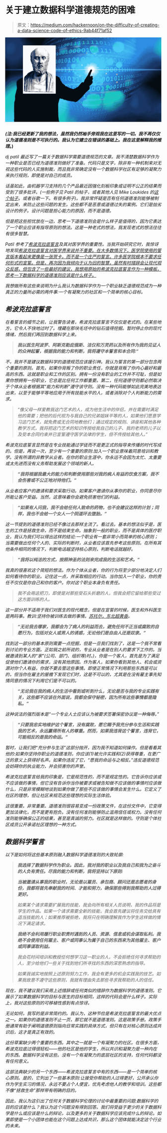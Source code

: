 # 关于建立数据科学道德规范的困难

> 原文：<https://medium.com/hackernoon/on-the-difficulty-of-creating-a-data-science-code-of-ethics-9ab44f71af52>

![](img/459c26c26675007c695af504d4842cfc.png)

***(注:我已经更新了我的想法，虽然我仍然袖手旁观我在这里写的一切。我不再仅仅认为道德准则是不可执行的。我认为它建立在错误的基础上。我在这里解释我的推理***[](/@schaun.wheeler/an-ethical-code-cant-be-about-ethics-66acaea6f16f)****。)****

*dj patil 最近写了一篇关于数据科学需要道德规范的文章。我不清楚数据科学作为一种职业是否已经为道德准则做好了准备。代码只是文字，除非有一种机制来对无视这些代码的人实施制裁，而且我非常确定没有一个数据科学社区有足够的凝聚力来执行规则，即使是对自己的成员。*

*话虽如此，由机器学习支持的几个产品最近因强化刻板印象或证明不公正的结果而受到了很多批评。(一些例子见 Patil 的帖子，或者其他人见 Mike Loukides 的[这个帖子](https://www.oreilly.com/ideas/the-problem-with-building-a-fair-system)。或者谷歌一下。有很多例子)。我非常怀疑是否有任何道德准则能够被制定出来，来防止这些问题的发生。这些都不是恶意或道德过失的案例。它们是拙劣设计的例子。设计问题是担心能力的原因，而不是道德。*

*但是把这些担忧放在一边，思考一下道德准则会是什么样子是值得的，因为它表达了一个职业应该有指导原则的想法。这是一种老式的想法，我发现老式的想法往往有很多智慧。*

*Patil 参考了[希波克拉底誓言](https://www.nlm.nih.gov/hmd/greek/greek_oath.html)及其对医学界的重要性。当我开始研究它时，我惊讶地发现[希波克拉底誓言对医学界来说并不重要。在大多数情况下，医学院使用的誓言版本看起来更像是一张贺卡，而不是一个庄严的誓言。许多医学院根本不要求任何形式的宣誓。但是，再次因为我倾向于认为旧的智慧，虽然有时措辞会让现代观众反感，但包含了一些最好的建议，我想用原始的希波克拉底誓言作为一种模板，思考一下数据科学的道德准则应该是什么样子。](http://www.pbs.org/wgbh/nova/body/hippocratic-oath-today.html)*

*我想做所有这些来说明为什么我认为数据科学作为一个职业缺乏道德规范成为一种真正的力量所必需的两件事:一个有凝聚力的社区和一个简单的核心目标。*

## ***希波克拉底誓言***

*在看誓言的细节之前，让我警告读者，希波克拉底誓言不仅仅是老式的。在某些地方，它令人不快地过时了。埋藏在那块毛坯中的钻石值得挖掘。暂时停止你的现代情绪，然后我们再回到数据科学上来。*

> ***我以医生阿波罗、阿斯克勒庇俄斯、洁仪和万灵药以及所有作为我的见证人的众神起誓，根据我的能力和判断，我将遵守本誓言和本合同:“***

*不，我并不是建议数据科学的道德规范应该援引神。我认为誓言的第一部分包含两个重要的原则。首先，如果你背叛了你的职业责任，你就是背叛了你内心最好和最高的东西。这就是职业和工作的区别。拥有一份没有职业的工作并不可耻，但是如果你想拥有一份职业，它总是比任何工作都重要。第二，任何道德守则都必然取决于个体从业者根据其“能力和判断”遵守该守则。没有一种代码能够如此完美地表达出来，以至于能够平等地应用于所有技能水平的人，或者消除对个人判断能力的需求。*

> *“像父母一样爱教我这门艺术的人，成为他生活中的伴侣，并在需要时满足他的需要；把他的后代视为与我自己的兄弟姐妹平等的人，如果他们愿意学习这门艺术，就免费或无合同地教他们；通过规定的规则、讲座和其他各种教学方式，我将把这门艺术的知识传授给我自己的儿子、我的老师的儿子以及受本合同约束并已宣誓遵守医学法律的学生，但不传授给其他人。”*

*希波克拉底誓言显然是在专业技能通过学徒而不是更正式的指导来传播的时代写成的。但是，再说一次，至少有一个重要的原则:加入一个职业意味着同意培训和教学。没有所谓的非教学从业者。在你的职业生涯中，你永远不会因为太忙、太重要或太先进而没有义务帮助发展这个领域的新人。*

> ***“我将根据我最大的能力和判断使用那些对我的病人有益的饮食方案，我不会伤害或不公正地对待他们。”***

*从业者应客户的邀请和要求采取行动。如果客户邀请你从事你的职业，你同意尽你所能让客户受益。当然，这意味着你会避免损害他们的利益。*

> ***“如果有人问我，我不会给任何人致命的药物，也不会建议这样的计划；同样，我也不会给一个女人一个阴道环去堕胎。”***

*这一节提到的道德准则已经不像过去那样主流了。看过去。基本的想法似乎是，医生的工作是拯救生命，而不是结束生命。抽象到一般的职业，而不是具体的医疗职业，我认为我们可以得出这样的结论:一个职业有一套非常小而简单的核心原则；当需要做出任何个人的、实际的判断时，从业者应该首先参考这些原则。在所有其他条件相同的情况下，判断电话越坚持核心原则，判断电话就越好。*

> ***“我将以纯洁的方式，按照神圣的法则来完成我的生活和艺术。”***

*我真的很喜欢这个简短的想法。作为个体从业者，你的行为将至少部分地决定人们如何看待你的职业。记住这一点，并采取相应的行动。当你加入一个职业，你的责任不仅仅是你自己和你的客户。你对这个职业本身负有责任。*

> *我不会用这把刀，即使是对那些受石头折磨的人，但我会把它留给那些受过这方面训练的人。*

*这一部分并不适用于我们对医生的现代概念，但是在宣誓的时候，医生和外科医生是两码事。教训:坚持你被训练去做的事情。[苏托尔，东北超黄昏](https://en.wikipedia.org/wiki/Sutor,_ne_ultra_crepidam)。*

> ***“无论我去哪家，我都会为了病人的利益而去，避免任何不正当或腐败的自愿行为，包括对女人或男人的诱惑，无论他们是自由人还是奴隶。”***

*找到这一部分的基本原则需要一点挖掘，但是一旦我们找到了，这是一个我不常看到讨论的专业方面。正如我之前所说的，专业从业者是在别人的要求下工作的。当被邀请到某人的“家”(公司、部门、组织等)时。)，你是一个客人，首先是为了满足促使他们邀请你的需求，没有其他原因。作为客人，如果你看到其他人、机会或资源对你个人有益，你就不要去管这些事情。即使正常情况下利用那些东西是可以的，但当你在雇主的屋檐下发现它们时，这是不可以的，尤其是在没有雇主事先知情同意的情况下利用它们是不可以的。*

> ***“无论我在我的病人的生活中看到或听到什么，无论是否与我的专业实践有关，这些都不应该在外面说，我都会保守秘密，因为所有这些事情都是隐私。”***

*这种说法的强烈版本是“一个专业人士应该认为被要求签署保密协议是一种侮辱。”*

> ***“只要我忠实地维护这个誓言，没有腐败，愿它赐予我充分参与生活和实践我的艺术，永远赢得所有人的尊重。然而，如果我违背这个誓言，违背它，可能相反的是我的命运。”***

*暂时，让我们把“充分参与生活”这部分抛开，因为我不知道如何操作。但是看看其他的:如果你坚持你职业的道德准则，你应该(1)被允许实践和(2)获得尊重，在更广泛的意义上获得好名声。如果你违反了它，“愿我的命运与之相反。”违反道德规范会妨碍你的执业能力，并会损害你的声誉。*

*希波克拉底誓言给我的印象是，它是规范性的，而不是规定性的。它告诉你应该或不应该做的事情，但它没有告诉你当你被要求或被告知做不应该做的事情时应该做什么，只是非常模糊地谈到如果你做了那些不应该做的事情会发生什么。它定义了社区的理想，但让社区来规范这些理想的实际生活体验。*

*这很重要。非常重要。道德准则很容易变成一份政策文件，在这份文件中，它变得更加法律化，而不是更有抱负。没有任何准则能够防止滥用信任或权力。没有任何准则能够确保公正的结果，甚至是真诚的努力。社区就是这样做的。守则是个体社区成员公开承诺社区理想的一种方式。*

## ***数据科学誓言***

*以下是如何将这些基本原则融入数据科学道德准则的大致轮廓:*

> ***我选择了数据科学作为职业。因此，我对我的职业以及我自己和我为之奋斗的人负有责任。尽我的能力和判断，我将坚持以下原则:***
> 
> ***当被邀请从事我的职业时，无论是以雇员、承包商、顾问还是志愿者的身份，我都将首先奉献我的时间、才能和努力，确保那些得到我帮助的人过得更好。***
> 
> *如果某个请求需要扩展我的技能，我会向所有相关人员说明，我的作品将是学生的作品。如果一个请求需要全新的技能，我会首先建议将任务交给具有适当技能的人；如果推荐被拒绝，我将只在明确理解我作为学生这样做的情况下满足请求。*
> 
> ***我绝不会利用履行职业职责时遇到的人员、资源、信息或机会谋取私利。我绝不会使用任何雇主、客户或同事认为属于自己的东西来为其他雇主、客户或同事谋取利益。***
> 
> *我会花时间培训和教授任何想学习这一职业的人，不会拒绝任何寻求帮助的人，至少给他们一些关于找到他们所寻找的东西的深思熟虑的指导。*
> 
> *如果我诚实地按照上述原则努力工作，我会有更多的机会实践我的技艺。如果我故意不遵守这些原则，我就有理由失去那些寻求我帮助的人的信任。*

*现在，我不建议我们采用上述措辞或任何类似的措辞作为数据科学的道德准则。它展示了如果数据科学的目标与医生的目标相同，这样的代码会是什么样子。实际上，我对这些原则的可移植性感到有点惊讶。*

*无论如何，我写的是非常简约的。我认为，这种节俭是希波克拉底誓言的最大优点之一。如果你的道德准则不止一页，那它就不是道德准则。这是政策手册。政策手册通常有助于阐明道德原则指向日常实践的具体方式，但只有在对核心原则达成共识后，这才是真正有效的。*

*这份草案缺少两个重要的东西。其中之一就是一个有凝聚力的社区。在很多方面，希波克拉底过得很轻松——他的社区是他的学生，所以共识和凝聚力是一种内在的东西。数据科学没有这些。没有一个有凝聚力的底层社区的支持，任何代码都没有任何意义。*

*这部法典缺少的另一个东西——希波克拉底誓言中有的东西——是一个简单的核心原则。是的，它列出了一些基本原则:让接受你帮助的人过得更好，公开承认你作为学生实习的情况，永远不要占个人便宜，优先考虑他人的教学和培训。这些都不像“拯救生命”那样带有明确的目的。*

*因此，我认为这引出了任何关于数据科学伦理的讨论中最重要的问题:数据科学的目的应该是什么？我认为这个问题没有得到回答。我们将受益于更少的关于数据科学是什么或应该是什么的辩论，以及更多的关于数据科学应该完成什么的辩论。如果即使是一个小团体也能在这个问题上达成共识，那么这个团体就能决定这个行业的未来。*